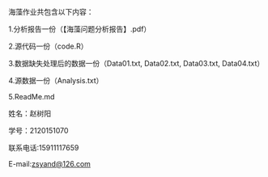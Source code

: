 海藻作业共包含以下内容：

1.分析报告一份（【海藻问题分析报告】.pdf）

2.源代码一份（code.R）

3.数据缺失处理后的数据一份（Data01.txt, Data02.txt, Data03.txt, Data04.txt）

4.源数据一份（Analysis.txt）

5.ReadMe.md


姓名：赵树阳 

学号：2120151070

联系电话:15911117659

E-mail:zsyand@126.com
